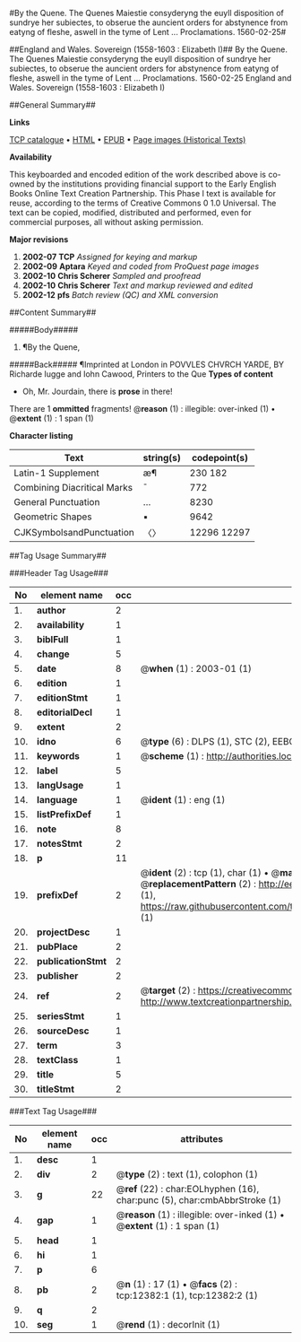 #By the Quene. The Quenes Maiestie consyderyng the euyll disposition of sundrye her subiectes, to obserue the auncient orders for abstynence from eatyng of fleshe, aswell in the tyme of Lent ... Proclamations. 1560-02-25#

##England and Wales. Sovereign (1558-1603 : Elizabeth I)##
By the Quene. The Quenes Maiestie consyderyng the euyll disposition of sundrye her subiectes, to obserue the auncient orders for abstynence from eatyng of fleshe, aswell in the tyme of Lent ...
Proclamations. 1560-02-25
England and Wales. Sovereign (1558-1603 : Elizabeth I)

##General Summary##

**Links**

[TCP catalogue](http://www.ota.ox.ac.uk/tcp/)  • 
[HTML](http://tei.it.ox.ac.uk/tcp/Texts-HTML/free/A21/A21606.html)  • 
[EPUB](http://tei.it.ox.ac.uk/tcp/Texts-EPUB/free/A21/A21606.epub) • 
[Page images (Historical Texts)](https://data.historicaltexts.jisc.ac.uk/view?pubId=eebo-99847349e&pageId=eebo-99847349e-12382-1)

**Availability**

This keyboarded and encoded edition of the
	       work described above is co-owned by the institutions
	       providing financial support to the Early English Books
	       Online Text Creation Partnership. This Phase I text is
	       available for reuse, according to the terms of Creative
	       Commons 0 1.0 Universal. The text can be copied,
	       modified, distributed and performed, even for
	       commercial purposes, all without asking permission.

**Major revisions**

1. __2002-07__ __TCP__ *Assigned for keying and markup*
1. __2002-09__ __Aptara__ *Keyed and coded from ProQuest page images*
1. __2002-10__ __Chris Scherer__ *Sampled and proofread*
1. __2002-10__ __Chris Scherer__ *Text and markup reviewed and edited*
1. __2002-12__ __pfs__ *Batch review (QC) and XML conversion*

##Content Summary##

#####Body#####

1. ¶By the Quene,

#####Back#####
¶Imprinted at London in
POVVLES CHVRCH YARDE, BY
Richarde Iugge and Iohn Cawood, Printers to
the Que
**Types of content**

  * Oh, Mr. Jourdain, there is **prose** in there!

There are 1 **ommitted** fragments! 
 @__reason__ (1) : illegible: over-inked (1)  •  @__extent__ (1) : 1 span (1)

**Character listing**


|Text|string(s)|codepoint(s)|
|---|---|---|
|Latin-1 Supplement|æ¶|230 182|
|Combining             Diacritical Marks|̄|772|
|General Punctuation|…|8230|
|Geometric Shapes|▪|9642|
|CJKSymbolsandPunctuation|〈〉|12296 12297|

##Tag Usage Summary##

###Header Tag Usage###

|No|element name|occ|attributes|
|---|---|---|---|
|1.|__author__|2||
|2.|__availability__|1||
|3.|__biblFull__|1||
|4.|__change__|5||
|5.|__date__|8| @__when__ (1) : 2003-01 (1)|
|6.|__edition__|1||
|7.|__editionStmt__|1||
|8.|__editorialDecl__|1||
|9.|__extent__|2||
|10.|__idno__|6| @__type__ (6) : DLPS (1), STC (2), EEBO-CITATION (1), PROQUEST (1), VID (1)|
|11.|__keywords__|1| @__scheme__ (1) : http://authorities.loc.gov/ (1)|
|12.|__label__|5||
|13.|__langUsage__|1||
|14.|__language__|1| @__ident__ (1) : eng (1)|
|15.|__listPrefixDef__|1||
|16.|__note__|8||
|17.|__notesStmt__|2||
|18.|__p__|11||
|19.|__prefixDef__|2| @__ident__ (2) : tcp (1), char (1)  •  @__matchPattern__ (2) : ([0-9\-]+):([0-9IVX]+) (1), (.+) (1)  •  @__replacementPattern__ (2) : http://eebo.chadwyck.com/downloadtiff?vid=$1&page=$2 (1), https://raw.githubusercontent.com/textcreationpartnership/Texts/master/tcpchars.xml#$1 (1)|
|20.|__projectDesc__|1||
|21.|__pubPlace__|2||
|22.|__publicationStmt__|2||
|23.|__publisher__|2||
|24.|__ref__|2| @__target__ (2) : https://creativecommons.org/publicdomain/zero/1.0/ (1), http://www.textcreationpartnership.org/docs/. (1)|
|25.|__seriesStmt__|1||
|26.|__sourceDesc__|1||
|27.|__term__|3||
|28.|__textClass__|1||
|29.|__title__|5||
|30.|__titleStmt__|2||


###Text Tag Usage###

|No|element name|occ|attributes|
|---|---|---|---|
|1.|__desc__|1||
|2.|__div__|2| @__type__ (2) : text (1), colophon (1)|
|3.|__g__|22| @__ref__ (22) : char:EOLhyphen (16), char:punc (5), char:cmbAbbrStroke (1)|
|4.|__gap__|1| @__reason__ (1) : illegible: over-inked (1)  •  @__extent__ (1) : 1 span (1)|
|5.|__head__|1||
|6.|__hi__|1||
|7.|__p__|6||
|8.|__pb__|2| @__n__ (1) : 17 (1)  •  @__facs__ (2) : tcp:12382:1 (1), tcp:12382:2 (1)|
|9.|__q__|2||
|10.|__seg__|1| @__rend__ (1) : decorInit (1)|
